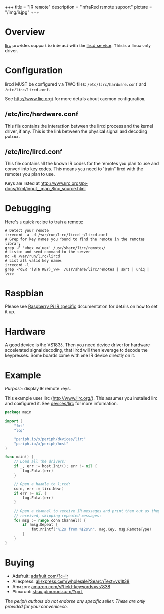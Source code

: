 +++
title = "IR remote"
description = "InfraRed remote support"
picture = "/img/ir.jpg"
+++

# Overview

[lirc](https://periph.io/x/periph/devices/lirc) provides support to interact
with the [lircd service](http://www.lirc.org/). This is a linux only driver.


# Configuration

lircd MUST be configured via TWO files: `/etc/lirc/hardware.conf` and
`/etc/lirc/lircd.conf`.

See http://www.lirc.org/ for more details about daemon configuration.


## /etc/lirc/hardware.conf

This file contains the interaction between the lircd process and the kernel
driver, if any. This is the link between the physical signal and decoding
pulses.

## /etc/lirc/lircd.conf

This file contains all the known IR codes for the remotes you plan to use
and convert into key codes. This means you need to "train" lircd with the
remotes you plan to use.

Keys are listed at http://www.lirc.org/api-docs/html/input__map_8inc_source.html

# Debugging

Here's a quick recipe to train a remote:

    # Detect your remote
    irrecord -a -d /var/run/lirc/lircd ~/lircd.conf
    # Grep for key names you found to find the remote in the remotes library
    grep -R '<hex value>' /usr/share/lirc/remotes/
    # Listen and send command to the server
    nc -U /var/run/lirc/lircd
    # List all valid key names
    irrecord -l
    grep -hoER '(BTN|KEY)_\w+' /usr/share/lirc/remotes | sort | uniq | less


# Raspbian

Please see [Raspberry Pi IR specific](/platform/raspberrypi/#ir) documentation
for details on how to set it up.


# Hardware

A good device is the VS1838. Then you need device driver for hardware
accelerated signal decoding, that lircd will then leverage to decode the
keypresses. Some boards come with one IR device directly on it.


# Example

_Purpose:_ display IR remote keys.

This example uses lirc (http://www.lirc.org/). This assumes you installed lirc
and configured it. See [devices/lirc](https://periph.io/x/periph/devices/lirc)
for more information.

```go
package main

import (
    "fmt"
    "log"

    "periph.io/x/periph/devices/lirc"
    "periph.io/x/periph/host"
)

func main() {
    // Load all the drivers:
    if _, err := host.Init(); err != nil {
        log.Fatal(err)
    }

    // Open a handle to lircd:
    conn, err := lirc.New()
    if err != nil {
        log.Fatal(err)
    }

    // Open a channel to receive IR messages and print them out as they are
    // received, skipping repeated messages:
    for msg := range conn.Channel() {
        if !msg.Repeat {
            fmt.Printf("%12s from %12s\n", msg.Key, msg.RemoteType)
        }
    }
}
```


# Buying

- Adafruit: [adafruit.com/?q=ir](https://www.adafruit.com/?q=ir)
- Aliexpress:
  [aliexpress.com/wholesale?SearchText=vs1838](https://aliexpress.com/wholesale?SearchText=vs1838)
- Amazon:
  [amazon.com/s?field-keywords=vs1838](https://amazon.com/s?field-keywords=vs1838)
- Pimoroni: [shop.pimoroni.com/?q=ir](https://shop.pimoroni.com/?q=ir)

_The periph authors do not endorse any specific seller. These are only provided
for your convenience._
